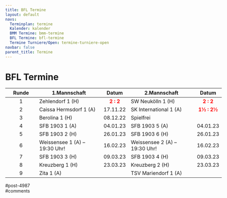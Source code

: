 ```yaml
---
title: BFL Termine 
layout: default
navs:
  Terminplan: termine
  Kalender: kalender
  BMM Termine: bmm-termine
  BFL Termine: bfl-termine
  Termine Turniere/Open: termine-turniere-open
navbar: false
parent_title: Termine
---
```

<div class="post-4987 page type-page status-publish hentry" id="post-4987">
<h1 class="entry-title">BFL Termine</h1>
<div class="entry-content">
<table class="clean bmm" style="width: 688px;">
<thead>
<tr>
<th>Runde</th>
<th>1.Mannschaft</th>
<th style="text-align: center;">Datum</th>
<th>2.Mannschaft</th>
<th style="text-align: center;">Datum</th>
</tr>
</thead>
<tbody>
<tr>
<td style="text-align: center; width: 84px;">1</td>
<td nowrap="nowrap">Zehlendorf 1 (H)</td>
<td style="text-align: center;"><strong><span style="color: #ff0000;">2 : 2</span></strong></td>
<td nowrap="nowrap">SW Neukölln 1 (H)</td>
<td style="text-align: center;"><strong><span style="color: #ff0000;">2 : 2</span></strong></td>
</tr>
<tr>
<td style="text-align: center; width: 84px;">2</td>
<td>Caissa Hermsdorf 1 (A)</td>
<td>17.11.22</td>
<td>SK International 1 (A)</td>
<td style="text-align: center;"><strong><span style="color: #ff0000;">1½ : 2½</span></strong></td>
</tr>
<tr>
<td style="text-align: center; width: 84px;">3</td>
<td nowrap="nowrap">Berolina 1 (H)</td>
<td>08.12.22</td>
<td>Spielfrei</td>
<td></td>
</tr>
<tr>
<td style="text-align: center; width: 84px;">4</td>
<td nowrap="nowrap">SFB 1903 1 (A)</td>
<td>04.01.23</td>
<td nowrap="nowrap">SFB 1903 5 (A)</td>
<td>04.01.23</td>
</tr>
<tr>
<td style="text-align: center; width: 84px;">5</td>
<td>SFB 1903 2 (H)</td>
<td>26.01.23</td>
<td>SFB 1903 6 (H)</td>
<td>26.01.23</td>
</tr>
<tr>
<td style="text-align: center; width: 84px;">6</td>
<td>Weissensee 1 (A) – 19:30 Uhr!</td>
<td>16.02.23</td>
<td>Weissensee 2 (A) – 19:30 Uhr!</td>
<td>16.02.23</td>
</tr>
<tr>
<td style="text-align: center; width: 84px;">7</td>
<td>SFB 1903 3 (H)</td>
<td>09.03.23</td>
<td>SFB 1903 4 (H)</td>
<td>09.03.23</td>
</tr>
<tr>
<td style="text-align: center; width: 84px;">8</td>
<td>Kreuzberg 1 (H)</td>
<td>23.03.23</td>
<td>Kreuzberg 2 (H)</td>
<td>23.03.23</td>
</tr>
<tr>
<td style="text-align: center; width: 84px;">9</td>
<td>Zita 1 (A)</td>
<td></td>
<td>TSV Mariendorf 1 (A)</td>
<td></td>
</tr>
</tbody>
</table>
</div><!-- .entry-content -->
</div> #post-4987 
<div id="comments">
</div> #comments 

